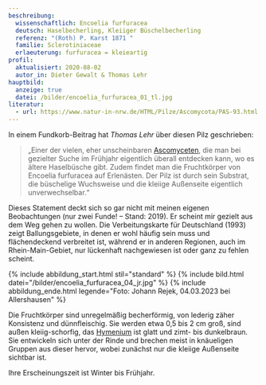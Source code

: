 ```yaml
---
beschreibung:
  wissenschaftlich: Encoelia furfuracea
  deutsch: Haselbecherling, Kleiiger Büschelbecherling
  referenz: "(Roth) P. Karst 1871 "
  familie: Sclerotiniaceae
  erlaeuterung: furfuracea = kleieartig
profil:
  aktualisiert: 2020-08-02
  autor_in: Dieter Gewalt & Thomas Lehr
hauptbild:
  anzeige: true
  datei: /bilder/encoelia_furfuracea_01_tl.jpg
literatur:
  - url: https://www.natur-in-nrw.de/HTML/Pilze/Ascomycota/PAS-93.html
---
```

In einem Fundkorb-Beitrag hat *Thomas Lehr* über diesen Pilz geschrieben: 

> „Einer der vielen, eher unscheinbaren [Ascomyceten](Ascomyzeten "Glossar"), die man bei gezielter Suche im Frühjahr eigentlich überall entdecken kann, wo es ältere Haselbüsche gibt. Zudem findet man die Fruchtkörper von Encoelia furfuracea auf Erlenästen. Der Pilz ist durch sein Substrat, die büschelige Wuchsweise und die kleiige Außenseite eigentlich unverwechselbar.“

Dieses Statement deckt sich so gar nicht mit meinen eigenen Beobachtungen (nur zwei Funde! – Stand: 2019). Er scheint mir gezielt aus dem Weg gehen zu wollen. Die Verbeitungskarte für Deutschland (1993) zeigt Ballungsgebiete, in denen er wohl häufig sein muss und flächendeckend verbreitet ist, während er in anderen Regionen, auch im Rhein-Main-Gebiet, nur lückenhaft nachgewiesen ist oder ganz zu fehlen scheint.

{% include abbildung_start.html stil="standard" %}
{% include bild.html datei="/bilder/encoelia_furfuracea_04_jr.jpg" %}
{% include abbildung_ende.html legende="Foto: Johann Rejek, 04.03.2023 bei Allershausen" %}

Die Fruchtkörper sind unregelmäßig becherförmig, von lederig zäher Konsistenz und dünnfleischig. Sie werden etwa 0,5 bis 2 cm groß, sind außen kleiig-schorfig, das [Hymenium](Hymenium "Glossar") ist glatt und zimt- bis dunkelbraun. Sie entwickeln sich unter der Rinde und brechen meist in knäueligen Gruppen aus dieser hervor, wobei zunächst nur die kleiige Außenseite sichtbar ist.

Ihre Erscheinungszeit ist Winter bis Frühjahr.